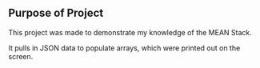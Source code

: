 ## Purpose of Project
This project was made to demonstrate my knowledge of the MEAN Stack.

It pulls in JSON data to populate arrays, which were printed out on the screen.
